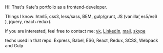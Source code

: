 Hi! That's Kate's portfolio as a frontend-developer.

Things I know: html5, css3, less/sass, BEM, gulp/grunt, JS (vanilla( es5/es6 ), jquery, react+redux).

If you are interested, feel free to contact me: [vk], [LinkedIn], [mail], [skype]

techs used in that repo: Express, Babel, ES6, React, Redux, SCSS, Webpack and Gulp

[vk]: <https://vk.com/id1370659>
[LinkedIn]: <https://ru.linkedin.com/in/екатерина-иванюта-78143a104>
[mail]: <ksu--shka@mail.ru>
[skype]: <skype:ekaterina.ivanyuta?chat>
